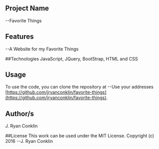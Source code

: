 ## Project Name
--Favorite Things

## Features
--A Website for my Favorite Things

##Technologies
JavaScript, JQuery, BootStrap, HTML and CSS

## Usage
To use the code, you can clone the repository at --Use your addresses [https://github.com/jryanconklin/favorite-things](https://github.com/jryanconklin/favorite-things).

## Author/s
J. Ryan Conklin

##License
This work can be used under the MIT License.
Copyright (c) 2016 --J. Ryan Conklin
